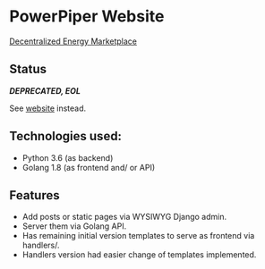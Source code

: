 # PowerPiper Website

[Decentralized Energy Marketplace](https://powerpiper.com)

## Status

***DEPRECATED, EOL***

See [website](https://github.com/powerpiper/website) instead.

## Technologies used:

- Python 3.6 (as backend)
- Golang 1.8 (as frontend and/ or API)

## Features

- Add posts or static pages via WYSIWYG Django admin.
- Server them via Golang API.
- Has remaining initial version templates to serve as frontend via handlers/.
- Handlers version had easier change of templates implemented.
